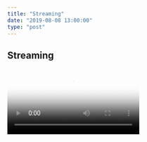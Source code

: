 ```yaml
---
title: "Streaming"
date: "2019-08-08 13:00:00"
type: "post"
---
```


## Streaming
<video poster="poster.png" id="player" playsinline controls>
<!-- <source src="../../../../../Documentos/voleibol/cancha.mp4" type="video/mp4" /> -->
<source src="http://185.57.204.17/1.ts" type="video/MP2T" />
</video>
